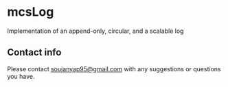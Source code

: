 # mcsLog
Implementation of an append-only, circular, and a scalable log

## Contact info
Please contact soujanyap95@gmail.com with any suggestions or questions you have.
